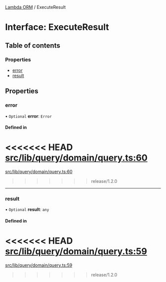 [Lambda ORM](../README.md) / ExecuteResult

# Interface: ExecuteResult

## Table of contents

### Properties

- [error](ExecuteResult.md#error)
- [result](ExecuteResult.md#result)

## Properties

### error

• `Optional` **error**: `Error`

#### Defined in

<<<<<<< HEAD
[src/lib/query/domain/query.ts:60](https://github.com/lambda-orm/lambdaorm/blob/2f28c8f6/src/lib/query/domain/query.ts#L60)
=======
[src/lib/query/domain/query.ts:60](https://github.com/lambda-orm/lambdaorm/blob/73ae43da/src/lib/query/domain/query.ts#L60)
>>>>>>> release/1.2.0

___

### result

• `Optional` **result**: `any`

#### Defined in

<<<<<<< HEAD
[src/lib/query/domain/query.ts:59](https://github.com/lambda-orm/lambdaorm/blob/2f28c8f6/src/lib/query/domain/query.ts#L59)
=======
[src/lib/query/domain/query.ts:59](https://github.com/lambda-orm/lambdaorm/blob/73ae43da/src/lib/query/domain/query.ts#L59)
>>>>>>> release/1.2.0
